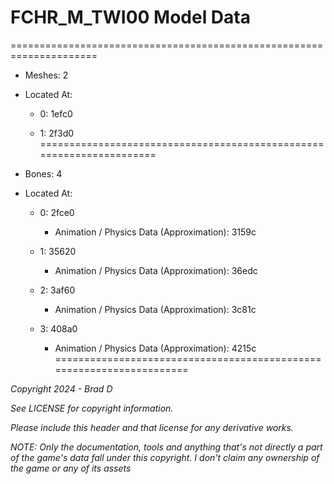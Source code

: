 # FCHR_M_TWI00 Model Data
=====================================================================

* Meshes: 2

* Located At:

  * 0: 1efc0

  * 1: 2f3d0
=====================================================================

* Bones: 4

* Located At:

  * 0: 2fce0

    * Animation / Physics Data (Approximation): 3159c

  * 1: 35620

    * Animation / Physics Data (Approximation): 36edc

  * 2: 3af60

    * Animation / Physics Data (Approximation): 3c81c

  * 3: 408a0

    * Animation / Physics Data (Approximation): 4215c
=====================================================================

*Copyright 2024 - Brad D*

*See LICENSE for copyright information.*

*Please include this header and that license for any derivative works.*

*NOTE: Only the documentation, tools and anything that's not directly a part of the game's data fall under this copyright. I don't claim any ownership of the game or any of its assets*
